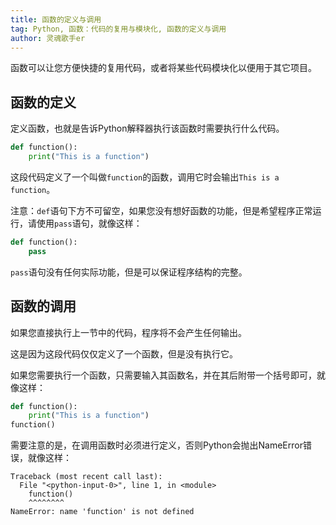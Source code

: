 ```yaml
---
title: 函数的定义与调用
tag: Python, 函数：代码的复用与模块化, 函数的定义与调用
author: 灵魂歌手er
---
```

函数可以让您方便快捷的复用代码，或者将某些代码模块化以便用于其它项目。

## 函数的定义

定义函数，也就是告诉Python解释器执行该函数时需要执行什么代码。

```python
def function():
    print("This is a function")
```

这段代码定义了一个叫做`function`的函数，调用它时会输出`This is a function`。

注意：`def`语句下方不可留空，如果您没有想好函数的功能，但是希望程序正常运行，请使用`pass`语句，就像这样：

```python
def function():
    pass
```

`pass`语句没有任何实际功能，但是可以保证程序结构的完整。

## 函数的调用

如果您直接执行上一节中的代码，程序将不会产生任何输出。

这是因为这段代码仅仅定义了一个函数，但是没有执行它。

如果您需要执行一个函数，只需要输入其函数名，并在其后附带一个括号即可，就像这样：

```python
def function():
    print("This is a function")
function()
```

需要注意的是，在调用函数时必须进行定义，否则Python会抛出NameError错误，就像这样：

```
Traceback (most recent call last):
  File "<python-input-0>", line 1, in <module>
    function()
    ^^^^^^^^
NameError: name 'function' is not defined
```